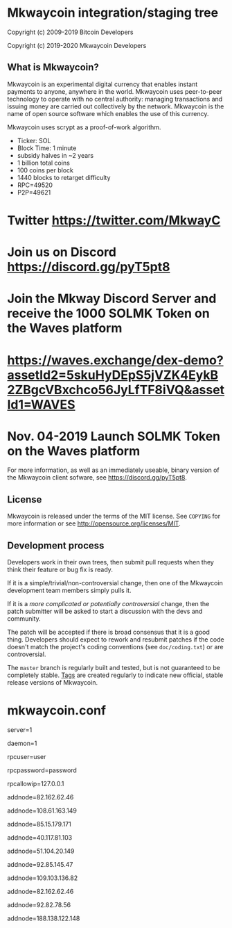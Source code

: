 Mkwaycoin integration/staging tree
================================

Copyright (c) 2009-2019 Bitcoin Developers

Copyright (c) 2019-2020 Mkwaycoin Developers

What is Mkwaycoin?
----------------

Mkwaycoin is an experimental digital currency that enables instant payments to anyone, anywhere in the world. 
Mkwaycoin uses peer-to-peer technology to operate with no central authority: managing transactions and issuing money are carried out collectively by the network. 
Mkwaycoin is the name of open source software which enables the use of this currency.

Mkwaycoin uses scrypt as a proof-of-work algorithm.

 - Ticker: SOL
 - Block Time: 1 minute
 - subsidy halves in ~2 years
 - 1 billion total coins
 - 100 coins per block
 - 1440 blocks to retarget difficulty
 - RPC=49520
 - P2P=49621


 # Twitter https://twitter.com/MkwayC
 # Join us on Discord https://discord.gg/pyT5pt8
 # Join the Mkway Discord Server and receive the 1000 SOLMK Token on the Waves platform
 # https://waves.exchange/dex-demo?assetId2=5skuHyDEpS5jVZK4EykB2ZBgcVBxchco56JyLfTF8iVQ&assetId1=WAVES
 
 
 # Nov. 04-2019 Launch SOLMK Token on the Waves platform

For more information, as well as an immediately useable, binary version of
the Mkwaycoin client sofware, see https://discord.gg/pyT5pt8.

License
-------

Mkwaycoin is released under the terms of the MIT license. See `COPYING` for more
information or see http://opensource.org/licenses/MIT.

Development process
-------------------

Developers work in their own trees, then submit pull requests when they think
their feature or bug fix is ready.

If it is a simple/trivial/non-controversial change, then one of the Mkwaycoin
development team members simply pulls it.

If it is a *more complicated or potentially controversial* change, then the patch
submitter will be asked to start a discussion with the devs and community.

The patch will be accepted if there is broad consensus that it is a good thing.
Developers should expect to rework and resubmit patches if the code doesn't
match the project's coding conventions (see `doc/coding.txt`) or are
controversial.

The `master` branch is regularly built and tested, but is not guaranteed to be
completely stable. [Tags](https://github.com/MkwayCoin/Project-POW/tags) are created
regularly to indicate new official, stable release versions of Mkwaycoin.

# mkwaycoin.conf

server=1

daemon=1

rpcuser=user

rpcpassword=password

rpcallowip=127.0.0.1

addnode=82.162.62.46

addnode=108.61.163.149

addnode=85.15.179.171

addnode=40.117.81.103

addnode=51.104.20.149

addnode=92.85.145.47

addnode=109.103.136.82

addnode=82.162.62.46

addnode=92.82.78.56

addnode=188.138.122.148